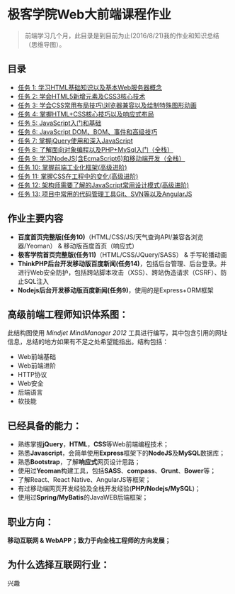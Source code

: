 # 极客学院Web大前端课程作业

> 前端学习几个月，此目录是到目前为止(2016/8/21)我的作业和知识总结（思维导图）。


## 目录

* [任务 1: 学习HTML基础知识以及基本Web服务器概念](https://github.com/muxiaoru/JiKeXueYuan/tree/master/第一周)
* [任务 2: 学会HTML5新增元素及CSS3核心技术](https://github.com/muxiaoru/JiKeXueYuan/tree/master/第二周)
* [任务 3: 学会CSS常用布局技巧\浏览器兼容以及绘制特殊图形动画](https://github.com/muxiaoru/JiKeXueYuan/tree/master/第三周)
* [任务 4: 掌握HTML+CSS核心技巧以及响应式布局](https://github.com/muxiaoru/JiKeXueYuan/tree/master/第四周)
* [任务 5: JavaScript入门和基础](https://github.com/muxiaoru/JiKeXueYuan/tree/master/第五周)
* [任务 6: JavaScript DOM、BOM、事件和高级技巧](https://github.com/muxiaoru/JiKeXueYuan/tree/master/第六周)
* [任务 7: 掌握jQuery使用和深入JavaScript](https://github.com/muxiaoru/JiKeXueYuan/tree/master/第七周)
* [任务 8: 了解面向对象编程以及PHP+MySql入门（全栈）](https://github.com/muxiaoru/JiKeXueYuan/tree/master/第八周)
* [任务 9: 学习NodeJS(含EcmaScript6)和移动端开发（全栈）](https://github.com/muxiaoru/JiKeXueYuan/tree/master/第九周)
* [任务 10: 掌握前端工业化框架(高级进阶)](https://github.com/muxiaoru/JiKeXueYuan/tree/master/第十周)
* [任务 11: 掌握CSS在工程中的变化(高级进阶)](https://github.com/muxiaoru/JiKeXueYuan/tree/master/第十一周)
* [任务 12: 架构师需要了解的JavaScript常用设计模式(高级进阶)](https://github.com/muxiaoru/JiKeXueYuan/tree/master/第十二周)
* [任务 13: 项目中常用的代码管理工具Git、SVN等以及AngularJS](https://github.com/muxiaoru/JiKeXueYuan/tree/master/第十三周)



## 作业主要内容


 - **百度首页完整版(任务10)**（HTML/CSS/JS/天气查询API/兼容各浏览器/Yeoman） & 移动版百度首页（响应式）
 - **极客学院首页完整版(任务11)**（HTML/CSS/JQuery/SASS） & 手写轮播动画
 - **ThinkPHP后台开发移动版百度新闻(任务14)**，包括后台管理、后台登录。并进行Web安全防护，包括跨站脚本攻击（XSS）、跨站伪造请求（CSRF）、防止SQL注入
 - **Nodejs后台开发移动版百度新闻(任务9)**，使用的是Express+ORM框架

## 高级前端工程师知识体系图：


此结构图使用 *Mindjet MindManager 2012* 工具进行编写，其中包含引用的网址信息，总结的地方如果有不足之处希望能指出。结构包括：

* Web前端基础
* Web前端进阶
* HTTP协议
* Web安全
* 后端语言
* 软技能

## 已经具备的能力：

 - 熟练掌握**jQuery**，**HTML**，**CSS**等Web前端编程技术；
 - 熟悉**Javascript**，会简单使用**Express**框架下的**NodeJS**及**MySQL**数据库；
 - 熟悉**Bootstrap**，了解**响应式**网页设计思路；
 - 使用过**Yeoman**构建工具，包括**SASS**、**compass**、**Grunt**、**Bower**等；
 - 了解React、React Native、AngularJS等框架；
 - 有过移动端网页开发经验及全栈开发经验(**PHP/Nodejs/MySQL**)；
 - 使用过**Spring/MyBatis**的JavaWEB后端框架；

## 职业方向：

**移动互联网 & WebAPP；致力于向全栈工程师的方向发展；**



## 为什么选择互联网行业：

兴趣
